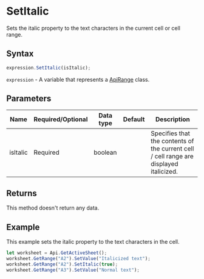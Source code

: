 # SetItalic

Sets the italic property to the text characters in the current cell or cell range.

## Syntax

```javascript
expression.SetItalic(isItalic);
```

`expression` - A variable that represents a [ApiRange](../ApiRange.md) class.

## Parameters

| **Name** | **Required/Optional** | **Data type** | **Default** | **Description** |
| ------------- | ------------- | ------------- | ------------- | ------------- |
| isItalic | Required | boolean |  | Specifies that the contents of the current cell / cell range are displayed italicized. |

## Returns

This method doesn't return any data.

## Example

This example sets the italic property to the text characters in the cell.

```javascript editor-xlsx
let worksheet = Api.GetActiveSheet();
worksheet.GetRange("A2").SetValue("Italicized text");
worksheet.GetRange("A2").SetItalic(true);
worksheet.GetRange("A3").SetValue("Normal text");
```
